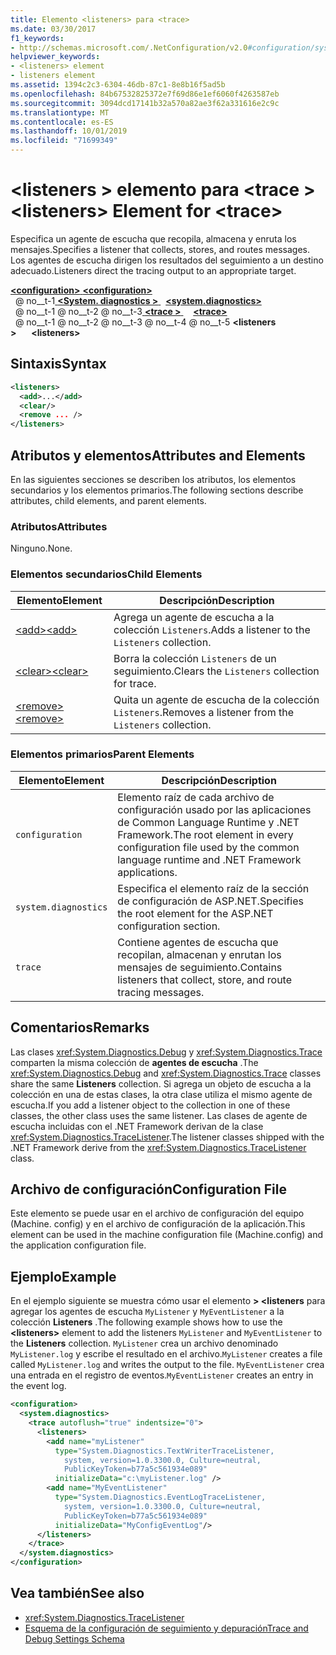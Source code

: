 ```yaml
---
title: Elemento <listeners> para <trace>
ms.date: 03/30/2017
f1_keywords:
- http://schemas.microsoft.com/.NetConfiguration/v2.0#configuration/system.diagnostics/trace/listeners
helpviewer_keywords:
- <listeners> element
- listeners element
ms.assetid: 1394c2c3-6304-46db-87c1-8e8b16f5ad5b
ms.openlocfilehash: 84b67532825372e7f69d86e1ef6060f4263587eb
ms.sourcegitcommit: 3094dcd17141b32a570a82ae3f62a331616e2c9c
ms.translationtype: MT
ms.contentlocale: es-ES
ms.lasthandoff: 10/01/2019
ms.locfileid: "71699349"
---
```

# <a name="listeners-element-for-trace"></a><span data-ttu-id="99f2b-102">\<listeners > elemento para \<trace ></span><span class="sxs-lookup"><span data-stu-id="99f2b-102">\<listeners> Element for \<trace></span></span>
<span data-ttu-id="99f2b-103">Especifica un agente de escucha que recopila, almacena y enruta los mensajes.</span><span class="sxs-lookup"><span data-stu-id="99f2b-103">Specifies a listener that collects, stores, and routes messages.</span></span> <span data-ttu-id="99f2b-104">Los agentes de escucha dirigen los resultados del seguimiento a un destino adecuado.</span><span class="sxs-lookup"><span data-stu-id="99f2b-104">Listeners direct the tracing output to an appropriate target.</span></span>  
  
[<span data-ttu-id="99f2b-105"> **\<configuration>** </span><span class="sxs-lookup"><span data-stu-id="99f2b-105">**\<configuration>**</span></span>](../configuration-element.md)  
<span data-ttu-id="99f2b-106">&nbsp; @ no__t-1[ **\<System. diagnostics >** ](system-diagnostics-element.md)</span><span class="sxs-lookup"><span data-stu-id="99f2b-106">&nbsp;&nbsp;[**\<system.diagnostics>**](system-diagnostics-element.md)</span></span>  
<span data-ttu-id="99f2b-107">&nbsp; @ no__t-1 @ no__t-2 @ no__t-3[ **\<trace >** ](trace-element.md)</span><span class="sxs-lookup"><span data-stu-id="99f2b-107">&nbsp;&nbsp;&nbsp;&nbsp;[**\<trace>**](trace-element.md)</span></span>  
<span data-ttu-id="99f2b-108">&nbsp; @ no__t-1 @ no__t-2 @ no__t-3 @ no__t-4 @ no__t-5 **\<listeners >**</span><span class="sxs-lookup"><span data-stu-id="99f2b-108">&nbsp;&nbsp;&nbsp;&nbsp;&nbsp;&nbsp;**\<listeners>**</span></span>  
  
## <a name="syntax"></a><span data-ttu-id="99f2b-109">Sintaxis</span><span class="sxs-lookup"><span data-stu-id="99f2b-109">Syntax</span></span>  
  
```xml  
<listeners>   
  <add>...</add>  
  <clear/>  
  <remove ... />  
</listeners>  
```  
  
## <a name="attributes-and-elements"></a><span data-ttu-id="99f2b-110">Atributos y elementos</span><span class="sxs-lookup"><span data-stu-id="99f2b-110">Attributes and Elements</span></span>  
 <span data-ttu-id="99f2b-111">En las siguientes secciones se describen los atributos, los elementos secundarios y los elementos primarios.</span><span class="sxs-lookup"><span data-stu-id="99f2b-111">The following sections describe attributes, child elements, and parent elements.</span></span>  
  
### <a name="attributes"></a><span data-ttu-id="99f2b-112">Atributos</span><span class="sxs-lookup"><span data-stu-id="99f2b-112">Attributes</span></span>  
 <span data-ttu-id="99f2b-113">Ninguno.</span><span class="sxs-lookup"><span data-stu-id="99f2b-113">None.</span></span>  
  
### <a name="child-elements"></a><span data-ttu-id="99f2b-114">Elementos secundarios</span><span class="sxs-lookup"><span data-stu-id="99f2b-114">Child Elements</span></span>  
  
|<span data-ttu-id="99f2b-115">Elemento</span><span class="sxs-lookup"><span data-stu-id="99f2b-115">Element</span></span>|<span data-ttu-id="99f2b-116">Descripción</span><span class="sxs-lookup"><span data-stu-id="99f2b-116">Description</span></span>|  
|-------------|-----------------|  
|[<span data-ttu-id="99f2b-117">\<add></span><span class="sxs-lookup"><span data-stu-id="99f2b-117">\<add></span></span>](add-element-for-listeners-for-trace.md)|<span data-ttu-id="99f2b-118">Agrega un agente de escucha a la colección `Listeners`.</span><span class="sxs-lookup"><span data-stu-id="99f2b-118">Adds a listener to the `Listeners` collection.</span></span>|  
|[<span data-ttu-id="99f2b-119">\<clear></span><span class="sxs-lookup"><span data-stu-id="99f2b-119">\<clear></span></span>](clear-element-for-listeners-for-trace.md)|<span data-ttu-id="99f2b-120">Borra la colección `Listeners` de un seguimiento.</span><span class="sxs-lookup"><span data-stu-id="99f2b-120">Clears the `Listeners` collection for trace.</span></span>|  
|[<span data-ttu-id="99f2b-121">\<remove></span><span class="sxs-lookup"><span data-stu-id="99f2b-121">\<remove></span></span>](remove-element-for-listeners-for-trace.md)|<span data-ttu-id="99f2b-122">Quita un agente de escucha de la colección `Listeners`.</span><span class="sxs-lookup"><span data-stu-id="99f2b-122">Removes a listener from the `Listeners` collection.</span></span>|  
  
### <a name="parent-elements"></a><span data-ttu-id="99f2b-123">Elementos primarios</span><span class="sxs-lookup"><span data-stu-id="99f2b-123">Parent Elements</span></span>  
  
|<span data-ttu-id="99f2b-124">Elemento</span><span class="sxs-lookup"><span data-stu-id="99f2b-124">Element</span></span>|<span data-ttu-id="99f2b-125">Descripción</span><span class="sxs-lookup"><span data-stu-id="99f2b-125">Description</span></span>|  
|-------------|-----------------|  
|`configuration`|<span data-ttu-id="99f2b-126">Elemento raíz de cada archivo de configuración usado por las aplicaciones de Common Language Runtime y .NET Framework.</span><span class="sxs-lookup"><span data-stu-id="99f2b-126">The root element in every configuration file used by the common language runtime and .NET Framework applications.</span></span>|  
|`system.diagnostics`|<span data-ttu-id="99f2b-127">Especifica el elemento raíz de la sección de configuración de ASP.NET.</span><span class="sxs-lookup"><span data-stu-id="99f2b-127">Specifies the root element for the ASP.NET configuration section.</span></span>|  
|`trace`|<span data-ttu-id="99f2b-128">Contiene agentes de escucha que recopilan, almacenan y enrutan los mensajes de seguimiento.</span><span class="sxs-lookup"><span data-stu-id="99f2b-128">Contains listeners that collect, store, and route tracing messages.</span></span>|  
  
## <a name="remarks"></a><span data-ttu-id="99f2b-129">Comentarios</span><span class="sxs-lookup"><span data-stu-id="99f2b-129">Remarks</span></span>  
 <span data-ttu-id="99f2b-130">Las clases <xref:System.Diagnostics.Debug> y <xref:System.Diagnostics.Trace> comparten la misma colección de **agentes de escucha** .</span><span class="sxs-lookup"><span data-stu-id="99f2b-130">The <xref:System.Diagnostics.Debug> and <xref:System.Diagnostics.Trace> classes share the same **Listeners** collection.</span></span> <span data-ttu-id="99f2b-131">Si agrega un objeto de escucha a la colección en una de estas clases, la otra clase utiliza el mismo agente de escucha.</span><span class="sxs-lookup"><span data-stu-id="99f2b-131">If you add a listener object to the collection in one of these classes, the other class uses the same listener.</span></span> <span data-ttu-id="99f2b-132">Las clases de agente de escucha incluidas con el .NET Framework derivan de la clase <xref:System.Diagnostics.TraceListener>.</span><span class="sxs-lookup"><span data-stu-id="99f2b-132">The listener classes shipped with the .NET Framework derive from the <xref:System.Diagnostics.TraceListener> class.</span></span>  
  
## <a name="configuration-file"></a><span data-ttu-id="99f2b-133">Archivo de configuración</span><span class="sxs-lookup"><span data-stu-id="99f2b-133">Configuration File</span></span>  
 <span data-ttu-id="99f2b-134">Este elemento se puede usar en el archivo de configuración del equipo (Machine. config) y en el archivo de configuración de la aplicación.</span><span class="sxs-lookup"><span data-stu-id="99f2b-134">This element can be used in the machine configuration file (Machine.config) and the application configuration file.</span></span>  
  
## <a name="example"></a><span data-ttu-id="99f2b-135">Ejemplo</span><span class="sxs-lookup"><span data-stu-id="99f2b-135">Example</span></span>  
 <span data-ttu-id="99f2b-136">En el ejemplo siguiente se muestra cómo usar el elemento **> \<listeners** para agregar los agentes de escucha `MyListener` y `MyEventListener` a la colección **Listeners** .</span><span class="sxs-lookup"><span data-stu-id="99f2b-136">The following example shows how to use the **\<listeners>** element to add the listeners `MyListener` and `MyEventListener` to the **Listeners** collection.</span></span> <span data-ttu-id="99f2b-137">`MyListener` crea un archivo denominado `MyListener.log` y escribe el resultado en el archivo.</span><span class="sxs-lookup"><span data-stu-id="99f2b-137">`MyListener` creates a file called `MyListener.log` and writes the output to the file.</span></span> <span data-ttu-id="99f2b-138">`MyEventListener` crea una entrada en el registro de eventos.</span><span class="sxs-lookup"><span data-stu-id="99f2b-138">`MyEventListener` creates an entry in the event log.</span></span>  
  
```xml  
<configuration>  
  <system.diagnostics>  
    <trace autoflush="true" indentsize="0">  
      <listeners>  
        <add name="myListener"   
          type="System.Diagnostics.TextWriterTraceListener,   
            system, version=1.0.3300.0, Culture=neutral,   
            PublicKeyToken=b77a5c561934e089"   
          initializeData="c:\myListener.log" />  
        <add name="MyEventListener"  
          type="System.Diagnostics.EventLogTraceListener,   
            system, version=1.0.3300.0, Culture=neutral,   
            PublicKeyToken=b77a5c561934e089"  
          initializeData="MyConfigEventLog"/>  
      </listeners>  
    </trace>  
  </system.diagnostics>  
</configuration>  
```  
  
## <a name="see-also"></a><span data-ttu-id="99f2b-139">Vea también</span><span class="sxs-lookup"><span data-stu-id="99f2b-139">See also</span></span>

- <xref:System.Diagnostics.TraceListener>
- [<span data-ttu-id="99f2b-140">Esquema de la configuración de seguimiento y depuración</span><span class="sxs-lookup"><span data-stu-id="99f2b-140">Trace and Debug Settings Schema</span></span>](index.md)
